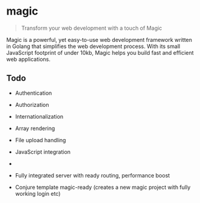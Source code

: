 # magic

> Transform your web development with a touch of Magic

Magic is a powerful, yet easy-to-use web development framework written in Golang that simplifies the web development process. With its small JavaScript footprint of under 10kb, Magic helps you build fast and efficient web applications.

## Todo

- Authentication
- Authorization
- Internationalization

- Array rendering

- File upload handling
- JavaScript integration
- 

- Fully integrated server with ready routing, performance boost
- Conjure template magic-ready (creates a new magic project with fully working login etc)